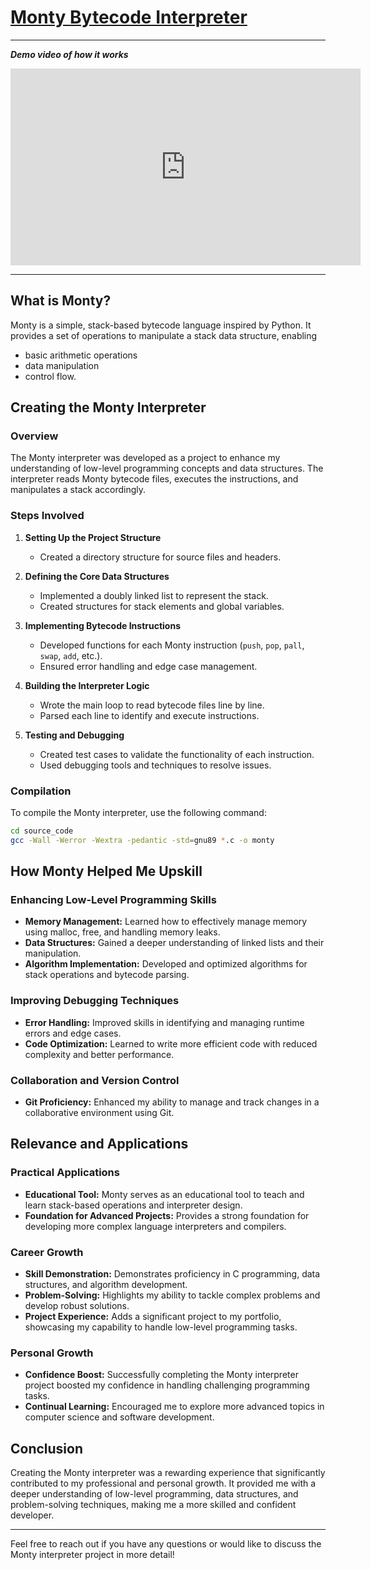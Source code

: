 # [Monty Bytecode Interpreter](https://micahondiwa.hashnode.dev/monty-language-implementing-stacks-queues)

----
***Demo video of how it works***

<iframe width="560" height="315" src="https://www.youtube.com/embed/eoQoBALkBSw" frameborder="0" allowfullscreen></iframe>

----

## What is Monty?

Monty is a simple, stack-based bytecode language inspired by Python.
It provides a set of operations to manipulate a stack data structure, enabling

- basic arithmetic operations
- data manipulation
- control flow.

## Creating the Monty Interpreter

### Overview

The Monty interpreter was developed as a project to enhance my understanding of low-level programming concepts and data structures. The interpreter reads Monty bytecode files, executes the instructions, and manipulates a stack accordingly.

### Steps Involved

1. **Setting Up the Project Structure**
   - Created a directory structure for source files and headers.

2. **Defining the Core Data Structures**
   - Implemented a doubly linked list to represent the stack.
   - Created structures for stack elements and global variables.

3. **Implementing Bytecode Instructions**
   - Developed functions for each Monty instruction (`push`, `pop`, `pall`, `swap`, `add`, etc.).
   - Ensured error handling and edge case management.

4. **Building the Interpreter Logic**
   - Wrote the main loop to read bytecode files line by line.
   - Parsed each line to identify and execute instructions.

5. **Testing and Debugging**
   - Created test cases to validate the functionality of each instruction.
   - Used debugging tools and techniques to resolve issues.

### Compilation

To compile the Monty interpreter, use the following command:

```bash
cd source_code
gcc -Wall -Werror -Wextra -pedantic -std=gnu89 *.c -o monty
```

## How Monty Helped Me Upskill

### Enhancing Low-Level Programming Skills

- **Memory Management:** Learned how to effectively manage memory using malloc, free, and handling memory leaks.
- **Data Structures:** Gained a deeper understanding of linked lists and their manipulation.
- **Algorithm Implementation:** Developed and optimized algorithms for stack operations and bytecode parsing.

### Improving Debugging Techniques

- **Error Handling:** Improved skills in identifying and managing runtime errors and edge cases.
- **Code Optimization:** Learned to write more efficient code with reduced complexity and better performance.

### Collaboration and Version Control

- **Git Proficiency:** Enhanced my ability to manage and track changes in a collaborative environment using Git.

## Relevance and Applications

### Practical Applications

- **Educational Tool:** Monty serves as an educational tool to teach and learn stack-based operations and interpreter design.
- **Foundation for Advanced Projects:** Provides a strong foundation for developing more complex language interpreters and compilers.

### Career Growth

- **Skill Demonstration:** Demonstrates proficiency in C programming, data structures, and algorithm development.
- **Problem-Solving:** Highlights my ability to tackle complex problems and develop robust solutions.
- **Project Experience:** Adds a significant project to my portfolio, showcasing my capability to handle low-level programming tasks.

### Personal Growth

- **Confidence Boost:** Successfully completing the Monty interpreter project boosted my confidence in handling challenging programming tasks.
- **Continual Learning:** Encouraged me to explore more advanced topics in computer science and software development.

## Conclusion

Creating the Monty interpreter was a rewarding experience that significantly contributed to my professional and personal growth. It provided me with a deeper understanding of low-level programming, data structures, and problem-solving techniques, making me a more skilled and confident developer.

----

Feel free to reach out if you have any questions or would like to discuss the Monty interpreter project in more detail!